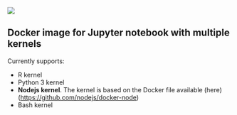 [![](https://imagelayers.io/badge/fpsom/jupyter-kernels:latest.svg)](https://imagelayers.io/?images=fpsom/jupyter-kernels:latest 'Get your own badge on imagelayers.io')

## Docker image for Jupyter notebook with multiple kernels

Currently supports:

- R kernel
- Python 3 kernel
- **Nodejs kernel**. The kernel is based on the Docker file available (here)(https://github.com/nodejs/docker-node)
- Bash kernel
